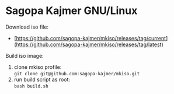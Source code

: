 # Sagopa Kajmer GNU/Linux

Download iso file:
* [https://github.com/sagopa-kajmer/mkiso/releases/tag/current](https://github.com/sagopa-kajmer/mkiso/releases/tag/latest)

Build iso image:
1. clone mkiso profile:<br>
`git clone git@github.com:sagopa-kajmer/mkiso.git`
2. run build script as root:<br>
`bash build.sh`

